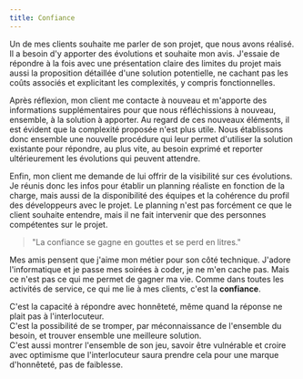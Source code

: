 ```yaml
---
title: Confiance
---
```


Un de mes clients souhaite me parler de son projet, que nous avons réalisé. Il a
besoin d'y apporter des évolutions et souhaite mon avis. J'essaie de répondre à
la fois avec une présentation claire des limites du projet mais aussi la
proposition détaillée d'une solution potentielle, ne cachant pas les coûts
associés et explicitant les complexités, y compris fonctionnelles.

Après réflexion, mon client me contacte à nouveau et m'apporte des informations
supplémentaires pour que nous réfléchissions à nouveau, ensemble, à la solution
à apporter. Au regard de ces nouveaux éléments, il est évident que la complexité
proposée n'est plus utile. Nous établissons donc ensemble une nouvelle procédure
qui leur permet d'utiliser la solution existante pour répondre, au plus vite, au
besoin exprimé et reporter ultérieurement les évolutions qui peuvent attendre.

Enfin, mon client me demande de lui offrir de la visibilité sur ces évolutions.
Je réunis donc les infos pour établir un planning réaliste en fonction de la
charge, mais aussi de la disponibilité des équipes et la cohérence du profil des
développeurs avec le projet. Le planning n'est pas forcément ce que le client
souhaite entendre, mais il ne fait intervenir que des personnes compétentes sur
le projet.

> "La confiance se gagne en gouttes et se perd en litres."

Mes amis pensent que j'aime mon métier pour son côté technique. J'adore
l'informatique et je passe mes soirées à coder, je ne m'en cache pas. Mais ce
n'est pas ce qui me permet de gagner ma vie. Comme dans toutes les activités de
service, ce qui me lie à mes clients, c'est la **confiance**.

C'est la capacité à répondre avec honnêteté, même quand la réponse ne plait pas
à l'interlocuteur.  
C'est la possibilité de se tromper, par méconnaissance de l'ensemble du besoin,
et trouver ensemble une meilleure solution.  
C'est aussi montrer l'ensemble de son jeu, savoir être vulnérable et croire avec
optimisme que l'interlocuteur saura prendre cela pour une marque d'honnêteté,
pas de faiblesse.
